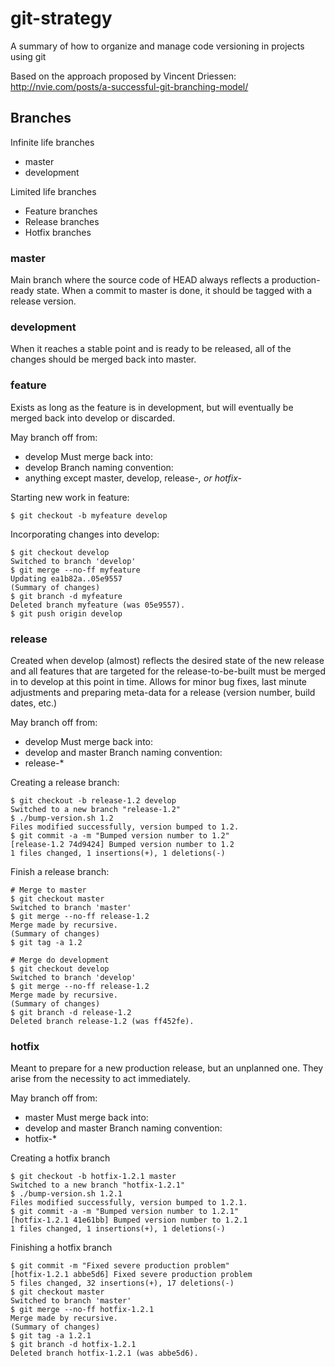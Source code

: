 # git-strategy
A summary of how to organize and manage code versioning in projects using git

Based on the approach proposed by Vincent Driessen: http://nvie.com/posts/a-successful-git-branching-model/ 

## Branches

Infinite life branches

- master
- development

Limited life branches

- Feature branches
- Release branches
- Hotfix branches


### master
Main branch where the source code of HEAD always reflects a production-ready state.
When a commit to master is done, it should be tagged with a release version.

### development
When it reaches a stable point and is ready to be released, all of the changes should be merged back into master.

### feature
Exists as long as the feature is in development, but will eventually be merged back into develop or discarded.

May branch off from:
- develop
Must merge back into:
- develop
Branch naming convention:
- anything except master, develop, release-*, or hotfix-*

Starting new work in feature:
```
$ git checkout -b myfeature develop
```

Incorporating changes into develop:

```
$ git checkout develop
Switched to branch 'develop'
$ git merge --no-ff myfeature
Updating ea1b82a..05e9557
(Summary of changes)
$ git branch -d myfeature
Deleted branch myfeature (was 05e9557).
$ git push origin develop
```

### release
Created when develop (almost) reflects the desired state of the new release and all features that are targeted for the release-to-be-built must be merged in to develop at this point in time.
Allows for minor bug fixes, last minute adjustments and preparing meta-data for a release (version number, build dates, etc.)

May branch off from:
- develop
Must merge back into:
- develop and master
Branch naming convention:
- release-*

Creating a release branch:

```
$ git checkout -b release-1.2 develop
Switched to a new branch "release-1.2"
$ ./bump-version.sh 1.2
Files modified successfully, version bumped to 1.2.
$ git commit -a -m "Bumped version number to 1.2"
[release-1.2 74d9424] Bumped version number to 1.2
1 files changed, 1 insertions(+), 1 deletions(-)
```

Finish a release branch:

```
# Merge to master
$ git checkout master
Switched to branch 'master'
$ git merge --no-ff release-1.2
Merge made by recursive.
(Summary of changes)
$ git tag -a 1.2

# Merge do development
$ git checkout develop
Switched to branch 'develop'
$ git merge --no-ff release-1.2
Merge made by recursive.
(Summary of changes) 
$ git branch -d release-1.2
Deleted branch release-1.2 (was ff452fe).
```

### hotfix
Meant to prepare for a new production release, but an unplanned one. They arise from the necessity to act immediately.

May branch off from:
- master
Must merge back into:
- develop and master
Branch naming convention:
- hotfix-*

Creating a hotfix branch

```
$ git checkout -b hotfix-1.2.1 master
Switched to a new branch "hotfix-1.2.1"
$ ./bump-version.sh 1.2.1
Files modified successfully, version bumped to 1.2.1.
$ git commit -a -m "Bumped version number to 1.2.1"
[hotfix-1.2.1 41e61bb] Bumped version number to 1.2.1
1 files changed, 1 insertions(+), 1 deletions(-)
```

Finishing a hotfix branch

```
$ git commit -m "Fixed severe production problem"
[hotfix-1.2.1 abbe5d6] Fixed severe production problem
5 files changed, 32 insertions(+), 17 deletions(-)
$ git checkout master
Switched to branch 'master'
$ git merge --no-ff hotfix-1.2.1
Merge made by recursive.
(Summary of changes)
$ git tag -a 1.2.1
$ git branch -d hotfix-1.2.1
Deleted branch hotfix-1.2.1 (was abbe5d6).
```
